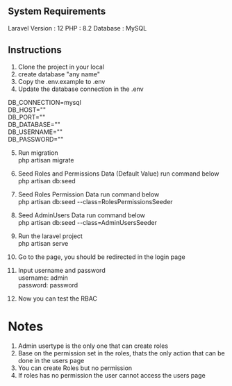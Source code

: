 ## System Requirements
Laravel Version : 12
PHP : 8.2
Database : MySQL
## Instructions
1. Clone the project in your local
2. create database "any name"
3. Copy the .env.example to .env
4. Update the database connection in the .env 

DB_CONNECTION=mysql <br />
DB_HOST="<database server name>" <br />
DB_PORT="<database port>" <br />
DB_DATABASE="<database name>" <br />
DB_USERNAME="<database username>" <br />
DB_PASSWORD="<database password>" <br />

5. Run migration <br />
php artisan migrate 

6. Seed Roles and Permissions Data (Default Value) run command below <br />
php artisan db:seed 

7. Seed Roles Permission Data run command below <br />
php artisan db:seed --class=RolesPermissionsSeeder 

8. Seed AdminUsers Data run command below <br />
php artisan db:seed --class=AdminUsersSeeder 

9. Run the laravel project <br />
php artisan serve

10. Go to the page, you should be redirected in the login page

11. Input username and password <br />
username: admin <br />
password: password <br />

12. Now you can test the RBAC
# Notes
1. Admin usertype is the only one that can create roles
2. Base on the permission set in the roles, thats the only action that can be done in the users page
3. You can create Roles but no permission
4. If roles has no permission the user cannot access the users page




